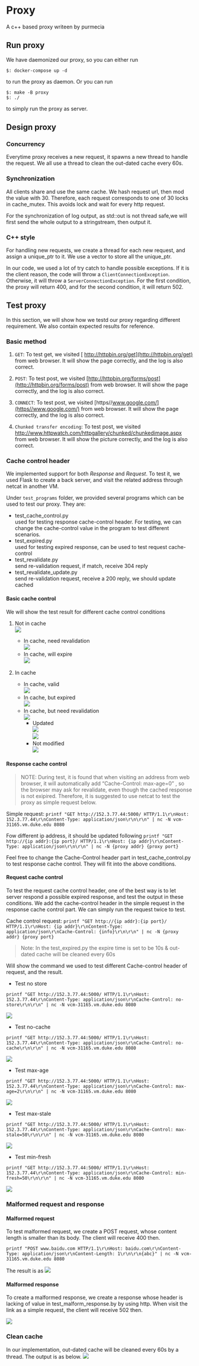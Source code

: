# Proxy 

A c++ based proxy writeen by purmecia

## Run proxy
We have daemonized our proxy, so you can either run
```
$: docker-compose up -d
```
to run the proxy as daemon. Or you can run
```
$: make -B proxy
$: ./
```
to simply run the proxy as server.

## Design proxy

### Concurrency
Everytime proxy receives a new request, it spawns a new thread to handle the request. We all use a thread to clean the out-dated cache every 60s.

### Synchronization
All clients share and use the same cache. We hash request url, then mod the value with 30. Therefore, each request corresponds to one of 30 locks in cache_mutex. This avoids lock and wait for every http request.

For the synchronization of log output, as std::out is not thread safe,we will first send the whole output to a stringstream, then output it.

### C++ style
For handling new requests, we create a thread for each new request, and assign a unique_ptr to it. We use a vector to store all the unique_ptr.

In our code, we used a lot of try catch to handle possible exceptions. If it is the client reason, the code will throw a `ClientConnectionException`. Otherwise, it will throw a `ServerConnectionException`. For the first condition, the proxy will return 400, and for the second condition, it will return 502.


## Test proxy
In this section, we will show how we testd our proxy regarding different requirement. We also contain expected results for reference.

### Basic method

1. `GET`: To test get, we visited [ http://httpbin.org/get](http://httpbin.org/get) from web browser. It will show the page correctly, and the log is also correct.

2. `POST`: To test post, we visited [http://httpbin.org/forms/post](http://httpbin.org/forms/post) from web browser. It will show the page correctly, and the log is also correct.

3. `CONNECT`: To test post, we visited [https//www.google.com/](https//www.google.com/) from web browser. It will show the page correctly, and the log is also correct.

4. `Chunked transfer encoding`: To test post, we visited [http://www.httpwatch.com/httpgallery/chunked/chunkedimage.aspx
](http://www.httpwatch.com/httpgallery/chunked/chunkedimage.aspx
) from web browser. It will show the picture correctly, and the log is also correct.

### Cache control header
We implemented support for both *Response* and *Request*. To test it, we used Flask to create a back server, and visit the related address through netcat in another VM.

Under `test_programs` folder, we provided several programs which can be used to test our proxy. They are:

- test_cache_control.py<br>used for testing response cache-control header. For testing, we can change the cache-control value in the program to test different scenarios.
- test_expired.py<br>used for testing expired response, can be used to test request cache-control 
- test_revalidate.py<br>send re-validation request, if match, receive 304 reply
- test_revalidate_update.py<br>send re-validation request, receive a 200 reply, we should update cached


#### Basic cache control

We will show the test result for different cache control conditions

1. Not in cache <br>![](img/base1.png)
    -  In cache, need revalidation<br>![](img/base2.png)
    -  In cache, will expire<br>![](img/base3.png)

2. In cache
    - In cache, valid <br>![](img/base4.png)
    - In cache, but expired<br>![](img/base5.png)
    - In cache, but need revalidation<br>![](img/base6.png)
        - Updated<br>![](img/base7.png)<br>![](img/base8.png)
        - Not modified<br>![](img/base9.png)


#### Response cache control
>NOTE: During test, it is found that when visiting an address from web browser, it will automatically add “Cache-Control: max-age=0” , so the browser may ask for revalidate, even though the cached response is not exipired. Therefore, it is suggested to use netcat to test the proxy as simple request below.

Simple request: `printf "GET http://152.3.77.44:5000/ HTTP/1.1\r\nHost: 152.3.77.44\r\nContent-Type: application/json\r\n\r\n" | nc -N vcm-31165.vm.duke.edu 8080`

Fow different ip address, it should be updated following  `printf "GET http://{ip addr}:{ip port}/ HTTP/1.1\r\nHost: {ip addr}\r\nContent-Type: application/json\r\n\r\n" | nc -N {proxy addr} {proxy port}`

Feel free to change the Cache-Control header part in test_cache_control.py to test response cache control. They will fit into the above conditions.


#### Request cache control

To test the request cache control header, one of the best way is to let server respond a possible expired response, and test the output in these conditions. We add the cache-control header in the simple request in the response cache control part. We can simply run the request twice to test. 

Cache control request: `printf "GET http://{ip addr}:{ip port}/ HTTP/1.1\r\nHost: {ip addr}\r\nContent-Type: application/json\r\nCache-Control: {info}\r\n\r\n" | nc -N {proxy addr} {proxy port}`


>Note: In the test_expired.py the expire time is set to be 10s & out-dated cache will be cleaned every 60s

Will show the command we used to test different Cache-control header of request, and the result.

- Test no store
```
printf "GET http://152.3.77.44:5000/ HTTP/1.1\r\nHost: 152.3.77.44\r\nContent-Type: application/json\r\nCache-Control: no-store\r\n\r\n" | nc -N vcm-31165.vm.duke.edu 8080
```
![](img/request1.png)
- Test no-cache
```
printf "GET http://152.3.77.44:5000/ HTTP/1.1\r\nHost: 152.3.77.44\r\nContent-Type: application/json\r\nCache-Control: no-cache\r\n\r\n" | nc -N vcm-31165.vm.duke.edu 8080
```
![](img/request2.png)
- Test max-age
```
printf "GET http://152.3.77.44:5000/ HTTP/1.1\r\nHost: 152.3.77.44\r\nContent-Type: application/json\r\nCache-Control: max-age=2\r\n\r\n" | nc -N vcm-31165.vm.duke.edu 8080
```
![](img/request3.png)
- Test max-stale
```
printf "GET http://152.3.77.44:5000/ HTTP/1.1\r\nHost: 152.3.77.44\r\nContent-Type: application/json\r\nCache-Control: max-stale=50\r\n\r\n" | nc -N vcm-31165.vm.duke.edu 8080
```
![](img/request4.png)
- Test min-fresh
```
printf "GET http://152.3.77.44:5000/ HTTP/1.1\r\nHost: 152.3.77.44\r\nContent-Type: application/json\r\nCache-Control: min-fresh=50\r\n\r\n" | nc -N vcm-31165.vm.duke.edu 8080
```
![](img/request5.png)

### Malformed request and response
#### Malformed request
To test malformed request, we create a POST request, whose content length is smaller than its body. The client will receive 400 then.

```
printf "POST www.baidu.com HTTP/1.1\r\nHost: baidu.com\r\nContent-Type: application/json\r\nContent-Length: 1\r\n\r\n{abc}" | nc -N vcm-31165.vm.duke.edu 8080
```

The result is as ![](img/malform1.png)

#### Malformed response

To create a malformed response, we create a response whose header is lacking of value in test_malform_response.by by using http. When visit the link as a simple request, the client will receive 502 then.

![](img/malform2.png)
### Clean cache

In our implementation, out-dated cache will be cleaned every 60s by a thread. The output is as below.
![](img/cache-clean.png)